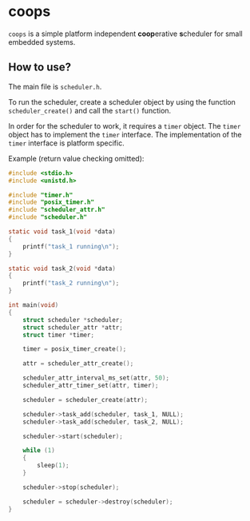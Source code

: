 # coops

`coops` is a simple platform independent **coop**erative **s**cheduler for small
embedded systems.

## How to use?

The main file is `scheduler.h`.

To run the scheduler, create a scheduler object by using the function
`scheduler_create()` and call the `start()` function.

In order for the scheduler to work, it requires a `timer` object. The `timer`
object has to implement the `timer` interface. The implementation of the
`timer` interface is platform specific.

Example (return value checking omitted):
```c
#include <stdio.h>
#include <unistd.h>

#include "timer.h"
#include "posix_timer.h"
#include "scheduler_attr.h"
#include "scheduler.h"

static void task_1(void *data)
{
    printf("task_1 running\n");
}

static void task_2(void *data)
{
    printf("task_2 running\n");
}

int main(void)
{
    struct scheduler *scheduler;
    struct scheduler_attr *attr;
    struct timer *timer;

    timer = posix_timer_create();

    attr = scheduler_attr_create();

    scheduler_attr_interval_ms_set(attr, 50);
    scheduler_attr_timer_set(attr, timer);

    scheduler = scheduler_create(attr);

    scheduler->task_add(scheduler, task_1, NULL);
    scheduler->task_add(scheduler, task_2, NULL);

    scheduler->start(scheduler);

    while (1)
    {
        sleep(1);
    }

    scheduler->stop(scheduler);

    scheduler = scheduler->destroy(scheduler);
}
```
